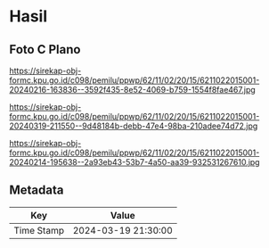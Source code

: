 # Hasil

## Foto C Plano

https://sirekap-obj-formc.kpu.go.id/c098/pemilu/ppwp/62/11/02/20/15/6211022015001-20240216-163836--3592f435-8e52-4069-b759-1554f8fae467.jpg

https://sirekap-obj-formc.kpu.go.id/c098/pemilu/ppwp/62/11/02/20/15/6211022015001-20240319-211550--9d48184b-debb-47e4-98ba-210adee74d72.jpg

https://sirekap-obj-formc.kpu.go.id/c098/pemilu/ppwp/62/11/02/20/15/6211022015001-20240214-195638--2a93eb43-53b7-4a50-aa39-932531267610.jpg


## Metadata

| Key        | Value               |
| ---------- | ------------------- |
| Time Stamp | 2024-03-19 21:30:00 |



